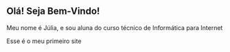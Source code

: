 ## Olá! Seja Bem-Vindo!

Meu nome é Júlia, e sou aluna do curso técnico de Informática para Internet

Esse é o meu primeiro site


